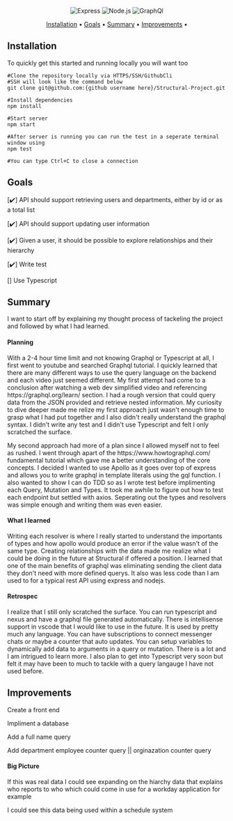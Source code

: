 <div align="center">

![Express](https://img.shields.io/badge/-Express-000?&logo=Express&style=for-the-badge)
![Node.js](https://img.shields.io/badge/-Node.js-000?&logo=node.js&style=for-the-badge)
![GraphQl](https://img.shields.io/badge/-GraphQl-000?&logo=graphql&style=for-the-badge)

</div>

<p align="center">
  <a href="#installation">Installation</a> •
  <a href="#goals">Goals</a> •
  <a href="#summary">Summary</a> •
  <a href="#improvements">Improvements</a> •
</p>

## Installation

<p>To quickly get this started and running locally you will want too</p>

```shell
#Clone the repository locally via HTTPS/SSH/GithubCli
#SSH will look like the command below
git clone git@github.com:{github username here}/Structural-Project.git
```

```shell
#Install dependencies
npm install
```

```shell
#Start server
npm start

#After server is running you can run the test in a seperate terminal window using
npm test

#You can type Ctrl+C to close a connection
```


## Goals

[✔️] API should support retrieving users and departments, either by id or as a total list

[✔️] API should support updating user information

[✔️] Given a user, it should be possible to explore relationships and their hierarchy

[✔️] Write test

[] Use Typescript


## Summary

<p>I want to start off by explaining my thought process of tackeling the project and followed by what I had learned.</p>

#### Planning
<p>With a 2-4 hour time limit and not knowing Graphql or Typescript at all, I first went to youtube and searched Graphql tutorial. I quickly learned that there are many different ways to use the query language on the backend and each video just seemed different. My first attempt had come to a conclusion after watching a web dev simplified video and referencing https://graphql.org/learn/ section. I had a rough version that could query data from the JSON provided and retrieve nested information. My curiosity to dive deeper made me relize my first approach just wasn't enough time to grasp what I had put together and I also didn't really understand the graphql syntax. I didn't write any test and I didn't use Typescript and felt I only scratched the surface.</p>

<p>My second approach had more of a plan since I allowed myself not to feel as rushed. I went through apart of the https://www.howtographql.com/ fundamental tutorial which gave me a better understanding of the core concepts. I decided I wanted to use Apollo as it goes over top of express and allows you to write graphql in template literals using the gql function. I also wanted to show I can do TDD so as I wrote test before implimenting each Query, Mutation and Types. It took me awhile to figure out how to test each endpoint but settled with axios. Seperating out the types and resolvers was simple enough and writing them was even easier.</p>

#### What I learned

<p>Writing each resolver is where I really started to understand the importants of types and how apollo would produce an error if the value wasn't of the same type. Creating relationships with the data made me realize what I could be doing in the future at Structural if offered a position. I learned that one of the main benefits of graphql was eliminating sending the client data they don't need with more defined querys. It also was less code than I am used to for a typical rest API using express and nodejs.</p>

#### Retrospec

<p>I realize that I still only scratched the surface. You can run typescript and nexus and have a graphql file generated automatically. There is intellisense support in vscode that I would like to use in the future. It is used by pretty much any language. You can have subscriptions to connect messenger chats or maybe a counter that auto updates. You can setup variables to dynamically add data to arguments in a query or mutation. There is a lot and I am intrigued to learn more. I also plan to get into Typescript very soon but felt it may have been to much to tackle with a query langauge I have not used before.</p>

## Improvements

<p>Create a front end</p>
<p>Impliment a database</p>
<p>Add a full name query</p>
<p>Add department employee counter query || orginazation counter query</p>

#### Big Picture

<p>If this was real data I could see expanding on the hiarchy data that explains who reports to who which could come in use for a workday application for example</p>
<p>I could see this data being used within a schedule system</p>
